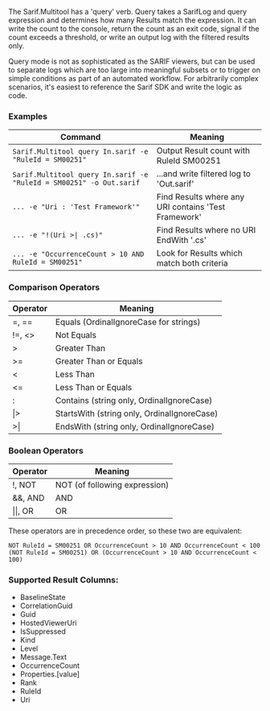 The Sarif.Multitool has a 'query' verb. Query takes a SarifLog and query expression and determines how many Results match the expression. It can write the count to the console, return the count as an exit code, signal if the count exceeds a threshold, or write an output log with the filtered results only.

Query mode is not as sophisticated as the SARIF viewers, but can be used to separate logs which are too large into meaningful subsets or to trigger on simple conditions as part of an automated workflow. For arbitrarily complex scenarios, it's easiest to reference the Sarif SDK and write the logic as code.

### Examples

| Command | Meaning |
| ------- | ------- |
| `Sarif.Multitool query In.sarif -e "RuleId = SM00251"`    | Output Result count with RuleId SM00251 |
| `Sarif.Multitool query In.sarif -e "RuleId = SM00251" -o Out.sarif` | ...and write filtered log to 'Out.sarif' |
| `... -e "Uri : 'Test Framework'"` | Find Results where any URI contains 'Test Framework' |
| `... -e "!(Uri >\| .cs)"`   | Find Results where no URI EndWith '.cs' |
| `... -e "OccurrenceCount > 10 AND RuleId = SM00251"` | Look for Results which match both criteria |


### Comparison Operators

| Operator | Meaning |
| -------- | ------- |
| =, ==    | Equals (OrdinalIgnoreCase for strings) |
| !=, <>   | Not Equals |
| >        | Greater Than |
| >=       | Greater Than or Equals |
| <        | Less Than |
| <=       | Less Than or Equals |
| :        | Contains (string only, OrdinalIgnoreCase) |
| &#124;>  | StartsWith (string only, OrdinalIgnoreCase) |
| >&#124;  | EndsWith (string only, OrdinalIgnoreCase) |


### Boolean Operators

| Operator | Meaning |
| -------- | ------- |
| !, NOT | NOT (of following expression) |
| &&, AND  | AND     |
| &#124;&#124;, OR | OR |

These operators are in precedence order, so these two are equivalent:
```
NOT RuleId = SM00251 OR OccurrenceCount > 10 AND OccurrenceCount < 100
(NOT RuleId = SM00251) OR (OccurrenceCount > 10 AND OccurrenceCount < 100)
```

### Supported Result Columns:
* BaselineState
* CorrelationGuid
* Guid
* HostedViewerUri
* IsSuppressed
* Kind
* Level
* Message.Text
* OccurrenceCount
* Properties.[value]
* Rank
* RuleId
* Uri